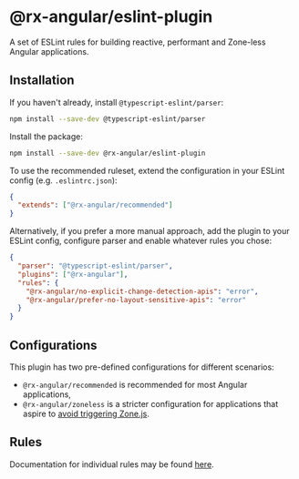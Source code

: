 # @rx-angular/eslint-plugin

A set of ESLint rules for building reactive, performant and Zone-less Angular applications.

## Installation

If you haven't already, install `@typescript-eslint/parser`:

```bash
npm install --save-dev @typescript-eslint/parser
```

Install the package:

```bash
npm install --save-dev @rx-angular/eslint-plugin
```

To use the recommended ruleset, extend the configuration in your ESLint config (e.g. `.eslintrc.json`):

```json
{
  "extends": ["@rx-angular/recommended"]
}
```

Alternatively, if you prefer a more manual approach, add the plugin to your ESLint config, configure parser and enable whatever rules you chose:

```json
{
  "parser": "@typescript-eslint/parser",
  "plugins": ["@rx-angular"],
  "rules": {
    "@rx-angular/no-explicit-change-detection-apis": "error",
    "@rx-angular/prefer-no-layout-sensitive-apis": "error"
  }
}
```

## Configurations

This plugin has two pre-defined configurations for different scenarios:

- `@rx-angular/recommended` is recommended for most Angular applications,
- `@rx-angular/zoneless` is a stricter configuration for applications that aspire to [avoid triggering Zone.js](https://rx-angular.io/docs/cdk/zone-less).

## Rules

Documentation for individual rules may be found [here](https://rx-angular.io/docs/eslint-plugin/rules).
